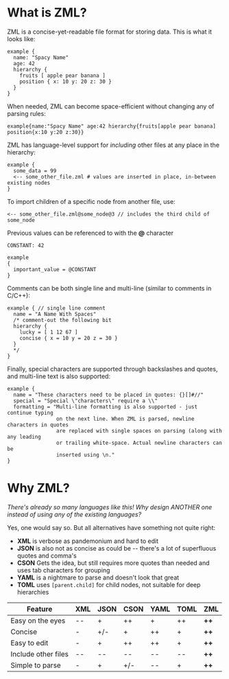 # What is ZML?
ZML is a concise-yet-readable file format for storing data. This is what it looks like:

```
example {
  name: "Spacy Name"
  age: 42
  hierarchy {
    fruits [ apple pear banana ]
    position { x: 10 y: 20 z: 30 }
  }
}
```

When needed, ZML can become space-efficient without changing any of parsing rules:
```
example{name:"Spacy Name" age:42 hierarchy{fruits[apple pear banana] position{x:10 y:20 z:30}}
```

ZML has language-level support for *including* other files at any place in the hierarchy:
```
example {
  some_data = 99
  <-- some_other_file.zml # values are inserted in place, in-between existing nodes
}
```

To import children of a specific node from another file, use:
```
<-- some_other_file.zml@some_node@3 // includes the third child of some_node
```

Previous values can be referenced to with the **@** character
```
CONSTANT: 42

example
{
  important_value = @CONSTANT
}
```

Comments can be both single line and multi-line (similar to comments in C/C++):
```
example { // single line comment
  name = "A Name With Spaces"
  /* comment-out the following bit
  hierarchy {
    lucky = [ 1 12 67 ]
    concise { x = 10 y = 20 z = 30 }
  }
  */
}
```

Finally, special characters are supported through backslashes and quotes, and multi-line text is also supported:
```
example {
  name = "These characters need to be placed in quotes: {}[]#//"
  special = "Special \"characters\" require a \\"
  formatting = "Multi-line formatting is also supported - just continue typing
                on the next line. When ZML is parsed, newline characters in quotes
                are replaced with single spaces on parsing (along with any leading
                or trailing white-space. Actual newline characters can be
                inserted using \n."
}
```

# Why ZML?
*There's already so many languages like this! Why design ANOTHER one instead of using any of the existing languages?*

Yes, one would say so. But all alternatives have something not quite right:
* **XML** is verbose as pandemonium and hard to edit
* **JSON** is also not as concise as could be -- there's a lot of superfluous quotes and comma's
* **CSON** Gets the idea, but still requires more quotes than needed and uses tab characters for grouping
* **YAML** is a nightmare to parse and doesn't look that great
* **TOML** uses `[parent.child]` for child nodes, not suitable for deep hierarchies

| Feature             | XML | JSON | CSON | YAML | TOML | **ZML**|
| --------            | --- | ---- | ---- | ---- | ---- | ---- |
| Easy on the eyes    | --  | +    | ++   | +    | ++   | **++** |
| Concise             | -   | +/-  | +    | ++   | +    | **++** |
| Easy to edit        | -   | +    | ++   | ++   | +    | **++** |
| Include other files | --  | --   | --   | --   | --   | **++** |
| Simple to parse     | -   | +    | +/-  | --   | +    | **++** |

